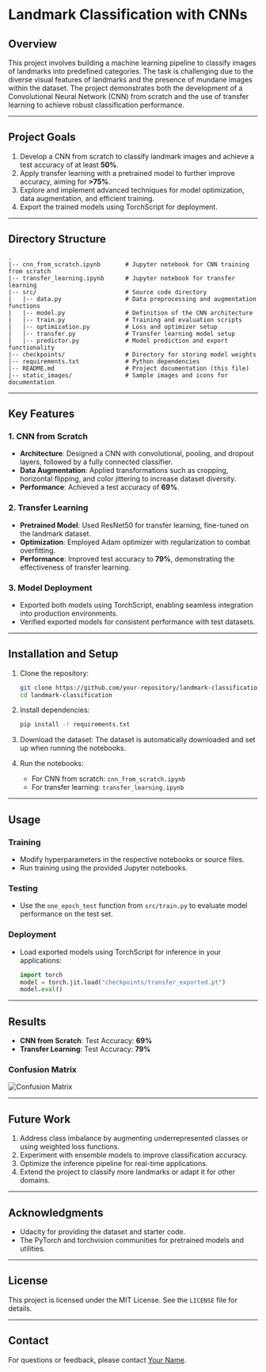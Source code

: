 # Landmark Classification with CNNs

## Overview

This project involves building a machine learning pipeline to classify images of landmarks into predefined categories. The task is challenging due to the diverse visual features of landmarks and the presence of mundane images within the dataset. The project demonstrates both the development of a Convolutional Neural Network (CNN) from scratch and the use of transfer learning to achieve robust classification performance.

---

## Project Goals

1. Develop a CNN from scratch to classify landmark images and achieve a test accuracy of at least **50%**.
2. Apply transfer learning with a pretrained model to further improve accuracy, aiming for **>75%**.
3. Explore and implement advanced techniques for model optimization, data augmentation, and efficient training.
4. Export the trained models using TorchScript for deployment.

---

## Directory Structure

```
.
|-- cnn_from_scratch.ipynb       # Jupyter notebook for CNN training from scratch
|-- transfer_learning.ipynb      # Jupyter notebook for transfer learning
|-- src/                         # Source code directory
|   |-- data.py                  # Data preprocessing and augmentation functions
|   |-- model.py                 # Definition of the CNN architecture
|   |-- train.py                 # Training and evaluation scripts
|   |-- optimization.py          # Loss and optimizer setup
|   |-- transfer.py              # Transfer learning model setup
|   |-- predictor.py             # Model prediction and export functionality
|-- checkpoints/                 # Directory for storing model weights
|-- requirements.txt             # Python dependencies
|-- README.md                    # Project documentation (this file)
|-- static_images/               # Sample images and icons for documentation
```

---

## Key Features

### 1. CNN from Scratch

- **Architecture**: Designed a CNN with convolutional, pooling, and dropout layers, followed by a fully connected classifier.
- **Data Augmentation**: Applied transformations such as cropping, horizontal flipping, and color jittering to increase dataset diversity.
- **Performance**: Achieved a test accuracy of **69%**.

### 2. Transfer Learning

- **Pretrained Model**: Used ResNet50 for transfer learning, fine-tuned on the landmark dataset.
- **Optimization**: Employed Adam optimizer with regularization to combat overfitting.
- **Performance**: Improved test accuracy to **79%**, demonstrating the effectiveness of transfer learning.

### 3. Model Deployment

- Exported both models using TorchScript, enabling seamless integration into production environments.
- Verified exported models for consistent performance with test datasets.

---

## Installation and Setup

1. Clone the repository:

   ```bash
   git clone https://github.com/your-repository/landmark-classification.git
   cd landmark-classification
   ```

2. Install dependencies:

   ```bash
   pip install -r requirements.txt
   ```

3. Download the dataset:
   The dataset is automatically downloaded and set up when running the notebooks.

4. Run the notebooks:
   - For CNN from scratch: `cnn_from_scratch.ipynb`
   - For transfer learning: `transfer_learning.ipynb`

---

## Usage

### Training

- Modify hyperparameters in the respective notebooks or source files.
- Run training using the provided Jupyter notebooks.

### Testing

- Use the `one_epoch_test` function from `src/train.py` to evaluate model performance on the test set.

### Deployment

- Load exported models using TorchScript for inference in your applications:
  ```python
  import torch
  model = torch.jit.load("checkpoints/transfer_exported.pt")
  model.eval()
  ```

---

## Results

- **CNN from Scratch**: Test Accuracy: **69%**
- **Transfer Learning**: Test Accuracy: **79%**

### Confusion Matrix

![Confusion Matrix](static_images/confusion_matrix.png)

---

## Future Work

1. Address class imbalance by augmenting underrepresented classes or using weighted loss functions.
2. Experiment with ensemble models to improve classification accuracy.
3. Optimize the inference pipeline for real-time applications.
4. Extend the project to classify more landmarks or adapt it for other domains.

---

## Acknowledgments

- Udacity for providing the dataset and starter code.
- The PyTorch and torchvision communities for pretrained models and utilities.

---

## License

This project is licensed under the MIT License. See the `LICENSE` file for details.

---

## Contact

For questions or feedback, please contact [Your Name](mailto:your.email@example.com).
